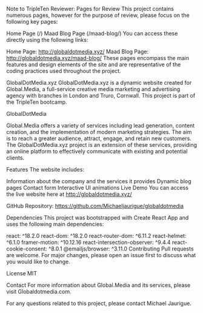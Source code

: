 Note to TripleTen Reviewer: Pages for Review This project contains numerous pages, however for the purpose of review, please focus on the following key pages:

Home Page (/) Maad Blog Page (/maad-blog/) You can access these directly using the following links:

Home Page: http://globaldotmedia.xyz/ Maad Blog Page: http://globaldotmedia.xyz/maad-blog/ These pages encompass the main features and design elements of the site and are representative of the coding practices used throughout the project.

GlobalDotMedia.xyz GlobalDotMedia.xyz is a dynamic website created for Global.Media, a full-service creative media marketing and advertising agency with branches in London and Truro, Cornwall. This project is part of the TripleTen bootcamp.

GlobalDotMedia

Global.Media offers a variety of services including lead generation, content creation, and the implementation of modern marketing strategies. The aim is to reach a greater audience, attract, engage, and retain new customers. The GlobalDotMedia.xyz project is an extension of these services, providing an online platform to effectively communicate with existing and potential clients.

Features The website includes:

Information about the company and the services it provides Dynamic blog pages Contact form Interactive UI animations Live Demo You can access the live website here at http://globaldotmedia.xyz/

GitHub Repository: https://github.com/Michaeljaurigue/globaldotmedia

Dependencies This project was bootstrapped with Create React App and uses the following main dependencies:

react: ^18.2.0 react-dom: ^18.2.0 react-router-dom: ^6.11.2 react-helmet: ^6.1.0 framer-motion: ^10.12.16 react-intersection-observer: ^9.4.4 react-cookie-consent: ^8.0.1 @emailjs/browser: ^3.11.0 Contributing Pull requests are welcome. For major changes, please open an issue first to discuss what you would like to change.

License MIT

Contact For more information about Global.Media and its services, please visit Globaldotmedia.com.

For any questions related to this project, please contact Michael Jaurigue.
